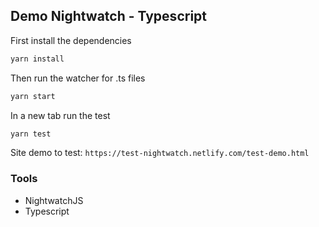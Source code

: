 ## Demo Nightwatch - Typescript

First install the dependencies
```bash
yarn install
```

Then run the watcher for .ts files
```bash
yarn start
```

In a new tab run the test
```bash
yarn test
```

Site demo to test: ```https://test-nightwatch.netlify.com/test-demo.html```

### Tools

- NightwatchJS
- Typescript